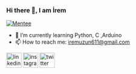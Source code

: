 


### Hi there 👋, I am İrem
[![Mentee](https://img.shields.io/badge/Find%20Mentor-I'm%20a%20mentee-pink)](https://findmentor.network/peer/irem-uzun)
- 🌱 I’m currently learning Python, C ,Arduino 
- 📫 How to reach me: iremuzun611@gmail.com 


[<img src='https://cdn.jsdelivr.net/npm/simple-icons@3.0.1/icons/linkedin.svg' alt='linkedin' height='40'>](https://www.linkedin.com/in/iremuzun441/)  [<img src='https://cdn.jsdelivr.net/npm/simple-icons@3.0.1/icons/instagram.svg' alt='instagram' height='40'>](https://www.instagram.com/__ireom/)  [<img src='https://cdn.jsdelivr.net/npm/simple-icons@3.0.1/icons/twitter.svg' alt='twitter' height='40'>](https://twitter.com/_ireom)  

